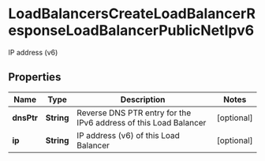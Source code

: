 

# LoadBalancersCreateLoadBalancerResponseLoadBalancerPublicNetIpv6

IP address (v6)

## Properties

| Name | Type | Description | Notes |
|------------ | ------------- | ------------- | -------------|
|**dnsPtr** | **String** | Reverse DNS PTR entry for the IPv6 address of this Load Balancer |  [optional] |
|**ip** | **String** | IP address (v6) of this Load Balancer |  [optional] |




